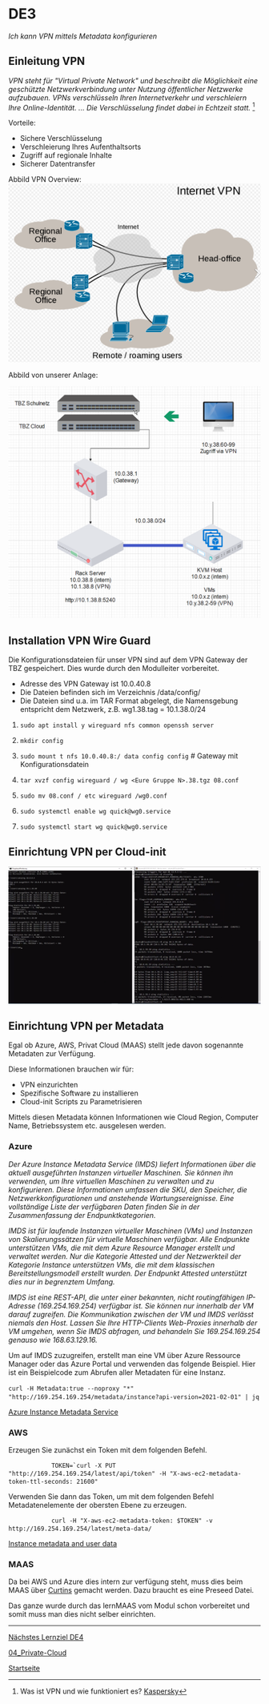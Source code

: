 # DE3
*Ich kann VPN mittels Metadata konfigurieren*

## Einleitung VPN

*VPN steht für "Virtual Private Network" und beschreibt die Möglichkeit eine geschützte Netzwerkverbindung unter Nutzung öffentlicher Netzwerke aufzubauen. VPNs verschlüsseln Ihren Internetverkehr und verschleiern Ihre Online-Identität. ... Die Verschlüsselung findet dabei in Echtzeit statt.* [^1]

Vorteile:
- Sichere Verschlüsselung
- Verschleierung Ihres Aufenthaltsorts
- Zugriff auf regionale Inhalte
- Sicherer Datentransfer

Abbild VPN Overview:
![Netzwerkabbild_VPN-Overview](./../00_Allgemein/images/04_Privat-Cloud/DE3_VPN_overview.png)

Abbild von unserer Anlage:

![Netzwerkabbild_TBZ-Cloud](./../00_Allgemein/images/04_Privat-Cloud/DE3_Netzwerkabbild.png)

## Installation VPN Wire Guard

Die Konfigurationsdateien für unser VPN sind auf dem VPN Gateway der TBZ gespeichert.
Dies wurde durch den Modulleiter vorbereitet.

- Adresse des VPN Gateway ist 10.0.40.8
- Die Dateien befinden sich im Verzeichnis /data/config/
- Die Dateien sind u.a. im TAR Format abgelegt, die Namensgebung entspricht dem Netzwerk, z.B. wg1.38.tag = 10.1.38.0/24

1. `sudo apt install y wireguard nfs common openssh server`

2. `mkdir config`

3. `sudo mount t nfs 10.0.40.8:/ data config config` # Gateway mit Konfigurationsdatein

4. `tar xvzf config wireguard / wg <Eure Gruppe N>.38.tgz 08.conf`

5. `sudo mv 08.conf / etc wireguard /wg0.conf`

6. `sudo systemctl enable wg quick@wg0.service`

7. `sudo systemctl start wg quick@wg0.service`       

## Einrichtung VPN per Cloud-init

![PingTest](./../00_Allgemein/images/04_Privat-Cloud/DE3_Ping.png)

## Einrichtung VPN per Metadata

Egal ob Azure, AWS, Privat Cloud (MAAS) stellt jede davon sogenannte Metadaten zur Verfügung.

Diese Informationen brauchen wir für:
- VPN einzurichten
- Spezifische Software zu installieren
- Cloud-init Scripts zu Parametrisieren

Mittels diesen Metadata können Informationen wie Cloud Region, Computer Name, Betriebssystem etc. ausgelesen werden.

### Azure
*Der Azure Instance Metadata Service (IMDS) liefert Informationen über die aktuell ausgeführten Instanzen virtueller Maschinen. Sie können ihn verwenden, um Ihre virtuellen Maschinen zu verwalten und zu konfigurieren. Diese Informationen umfassen die SKU, den Speicher, die Netzwerkkonfigurationen und anstehende Wartungsereignisse. Eine vollständige Liste der verfügbaren Daten finden Sie in der Zusammenfassung der Endpunktkategorien.*

*IMDS ist für laufende Instanzen virtueller Maschinen (VMs) und Instanzen von Skalierungssätzen für virtuelle Maschinen verfügbar. Alle Endpunkte unterstützen VMs, die mit dem Azure Resource Manager erstellt und verwaltet werden. Nur die Kategorie Attested und der Netzwerkteil der Kategorie Instance unterstützen VMs, die mit dem klassischen Bereitstellungsmodell erstellt wurden. Der Endpunkt Attested unterstützt dies nur in begrenztem Umfang.*

*IMDS ist eine REST-API, die unter einer bekannten, nicht routingfähigen IP-Adresse (169.254.169.254) verfügbar ist. Sie können nur innerhalb der VM darauf zugreifen. Die Kommunikation zwischen der VM und IMDS verlässt niemals den Host. Lassen Sie Ihre HTTP-Clients Web-Proxies innerhalb der VM umgehen, wenn Sie IMDS abfragen, und behandeln Sie 169.254.169.254 genauso wie 168.63.129.16.*

Um auf IMDS zuzugreifen, erstellt man eine VM über Azure Ressource Manager oder das Azure Portal und verwenden das folgende Beispiel. Hier ist ein Beispielcode zum Abrufen aller Metadaten für eine Instanz.

`curl -H Metadata:true --noproxy "*" "http://169.254.169.254/metadata/instance?api-version=2021-02-01" | jq`

[Azure Instance Metadata Service](https://docs.microsoft.com/en-us/azure/virtual-machines/windows/instance-metadata-service?tabs=linux)

### AWS

Erzeugen Sie zunächst ein Token mit dem folgenden Befehl.

                TOKEN=`curl -X PUT "http://169.254.169.254/latest/api/token" -H "X-aws-ec2-metadata-token-ttl-seconds: 21600"

Verwenden Sie dann das Token, um mit dem folgenden Befehl Metadatenelemente der obersten Ebene zu erzeugen.

                curl -H "X-aws-ec2-metadata-token: $TOKEN" -v http://169.254.169.254/latest/meta-data/


[Instance metadata and user data](https://docs.aws.amazon.com/AWSEC2/latest/UserGuide/ec2-instance-metadata.html)

### MAAS

Da bei AWS und Azure dies intern zur verfügung steht, muss dies beim MAAS über [Curtins](https://curtin.readthedocs.io/en/latest/topics/config.html) gemacht werden.
Dazu braucht es eine Preseed Datei.

Das ganze wurde durch das lernMAAS vom Modul schon vorbereitet und somit muss man dies nicht selber einrichten.




___

[Nächstes Lernziel DE4](../04_Private-Cloud/DE4.md)

[04_Private-Cloud](../04_Private-Cloud)

[Startseite](https://github.com/ask-yo-girl-about-me/Project-Future)

[^1]: Was ist VPN und wie funktioniert es? [Kaspersky](https://www.kaspersky.de/resource-center/definitions/what-is-a-vpn)